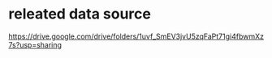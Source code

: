 # releated data source

https://drive.google.com/drive/folders/1uvf_SmEV3jvU5zqFaPt71gi4fbwmXz7s?usp=sharing


